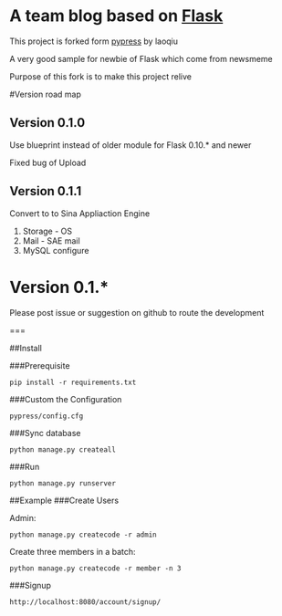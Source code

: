 A team blog based on [Flask](http://flask.pocoo.org/)
===

This project is forked form [pypress](https://github.com/laoqiu/pypress) by laoqiu

A very good sample for newbie of Flask which come from newsmeme

Purpose of this fork is to make this project relive

#Version road map

## Version 0.1.0

Use blueprint instead of older module for Flask 0.10.* and newer

Fixed bug of Upload

## Version 0.1.1

Convert to to Sina Appliaction Engine

1. Storage - OS
2. Mail - SAE mail
3. MySQL configure

# Version 0.1.*

Please post issue or suggestion on github to route the development

===

##Install

###Prerequisite

	pip install -r requirements.txt

###Custom the Configuration
	
	pypress/config.cfg

###Sync database

	python manage.py createall

###Run

	python manage.py runserver

##Example
###Create Users

Admin:

	python manage.py createcode -r admin

Create three members in a batch:
	
	python manage.py createcode -r member -n 3

###Signup
	
	http://localhost:8080/account/signup/
